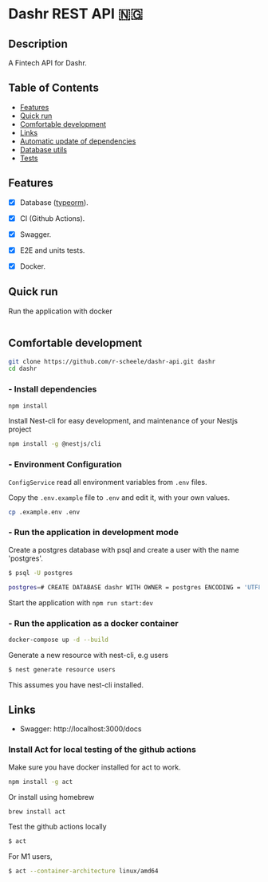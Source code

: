 # Dashr REST API 🇳🇬

## Description

A Fintech API for Dashr.

## Table of Contents

- [Features](#features)
- [Quick run](#quick-run)
- [Comfortable development](#comfortable-development)
- [Links](#links)
- [Automatic update of dependencies](#automatic-update-of-dependencies)
- [Database utils](#database-utils)
- [Tests](#tests)

## Features

- [x] Database ([typeorm](https://www.npmjs.com/package/typeorm)).
- [x] CI (Github Actions).
- [x] Swagger.
- [x] E2E and units tests.
- [x] Docker.




## Quick run

Run the application with docker
```bash

```

## Comfortable development



```bash
git clone https://github.com/r-scheele/dashr-api.git dashr
cd dashr
```

### - Install dependencies

```bash
npm install
```

Install Nest-cli for easy development, and maintenance of your Nestjs project

```bash
npm install -g @nestjs/cli
```

### - Environment Configuration

 `ConfigService` read all environment variables from `.env` files.

 Copy the `.env.example` file to `.env` and edit it, with your own values.

```bash
cp .example.env .env

```

### - Run the application in development mode

Create a postgres database with psql and create a user with the name 'postgres'.

```bash
$ psql -U postgres

postgres=# CREATE DATABASE dashr WITH OWNER = postgres ENCODING = 'UTF8' LC_COLLATE = 'C' LC_CTYPE = 'C' TABLESPACE = pg_default CONNECTION LIMIT = -1;
```

Start the application with `npm run start:dev`

### - Run the application as a docker container

```bash
docker-compose up -d --build
```



Generate a new resource with nest-cli, e.g users

```bash
$ nest generate resource users
```
This assumes you have nest-cli installed.

## Links

- Swagger: http://localhost:3000/docs
<!-- - Adminer (client for DB): http://localhost:8080
- Maildev: http://localhost:1080 -->



### Install Act for local testing of the github actions

Make sure you have docker installed for act to work.

```bash
npm install -g act
```

Or install using homebrew
```bash
brew install act
```

Test the github actions locally
```bash
$ act
```
For M1 users, 
```bash
$ act --container-architecture linux/amd64
```
